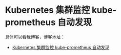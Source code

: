 # Kubernetes 集群监控 kube-prometheus 自动发现

具体可以看我博客，博客地址： 
- [Kubernetes 集群监控 kube-prometheus 自动发现](https://zuozewei.blog.csdn.net/article/details/108472838)
